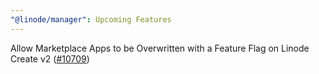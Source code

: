 ```yaml
---
"@linode/manager": Upcoming Features
---
```


Allow Marketplace Apps to be Overwritten with a Feature Flag on Linode Create v2 ([#10709](https://github.com/linode/manager/pull/10709))
